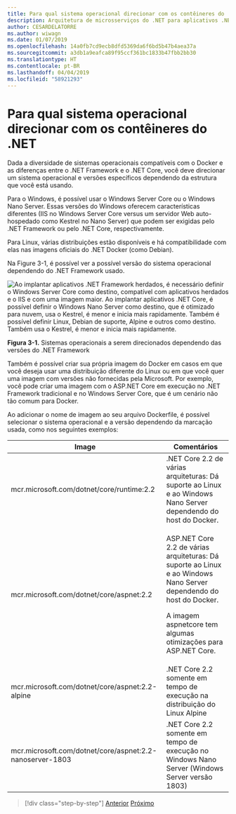 ```yaml
---
title: Para qual sistema operacional direcionar com os contêineres do .NET
description: Arquitetura de microsserviços do .NET para aplicativos .NET em contêineres | Para qual sistema operacional direcionar com os contêineres do .NET
author: CESARDELATORRE
ms.author: wiwagn
ms.date: 01/07/2019
ms.openlocfilehash: 14a0fb7cd9ecb8dfd5369da6f6bd5b47b4aea37a
ms.sourcegitcommit: a3db1a9eafca89f95ccf361bc1833b47fbb2bb30
ms.translationtype: HT
ms.contentlocale: pt-BR
ms.lasthandoff: 04/04/2019
ms.locfileid: "58921293"
---
```

# <a name="what-os-to-target-with-net-containers"></a>Para qual sistema operacional direcionar com os contêineres do .NET

Dada a diversidade de sistemas operacionais compatíveis com o Docker e as diferenças entre o .NET Framework e o .NET Core, você deve direcionar um sistema operacional e versões específicos dependendo da estrutura que você está usando.

Para o Windows, é possível usar o Windows Server Core ou o Windows Nano Server. Essas versões do Windows oferecem características diferentes (IIS no Windows Server Core versus um servidor Web auto-hospedado como Kestrel no Nano Server) que podem ser exigidas pelo .NET Framework ou pelo .NET Core, respectivamente.

Para Linux, várias distribuições estão disponíveis e há compatibilidade com elas nas imagens oficiais do .NET Docker (como Debian).

Na Figure 3-1, é possível ver a possível versão do sistema operacional dependendo do .NET Framework usado.

![Ao implantar aplicativos .NET Framework herdados, é necessário definir o Windows Server Core como destino, compatível com aplicativos herdados e o IIS e com uma imagem maior. Ao implantar aplicativos .NET Core, é possível definir o Windows Nano Server como destino, que é otimizado para nuvem, usa o Kestrel, é menor e inicia mais rapidamente. Também é possível definir Linux, Debian de suporte, Alpine e outros como destino. Também usa o Kestrel, é menor e inicia mais rapidamente.](./media/image1.png)

**Figura 3-1.** Sistemas operacionais a serem direcionados dependendo das versões do .NET Framework

Também é possível criar sua própria imagem do Docker em casos em que você deseja usar uma distribuição diferente do Linux ou em que você quer uma imagem com versões não fornecidas pela Microsoft. Por exemplo, você pode criar uma imagem com o ASP.NET Core em execução no .NET Framework tradicional e no Windows Server Core, que é um cenário não tão comum para Docker.

Ao adicionar o nome de imagem ao seu arquivo Dockerfile, é possível selecionar o sistema operacional e a versão dependendo da marcação usada, como nos seguintes exemplos:

<table>
<thead>
<tr class="header">
<th>Image</th>
<th>Comentários</th>
</tr>
</thead>
<tbody>
<tr>
<td>mcr.microsoft.com/dotnet/core/runtime:2.2</td>
<td>.NET Core 2.2 de várias arquiteturas: Dá suporte ao Linux e ao Windows Nano Server dependendo do host do Docker.</td>
</tr>
<tr class="odd">
<td>mcr.microsoft.com/dotnet/core/aspnet:2.2</td>
<td><p>ASP.NET Core 2.2 de várias arquiteturas: Dá suporte ao Linux e ao Windows Nano Server dependendo do host do Docker.</p>
<p>A imagem aspnetcore tem algumas otimizações para ASP.NET Core.</p></td>
</tr>
<tr class="even">
<td>mcr.microsoft.com/dotnet/core/aspnet:2.2-alpine</td>
<td>.NET Core 2.2 somente em tempo de execução na distribuição do Linux Alpine</td>
</tr>
<tr class="odd">
<td>mcr.microsoft.com/dotnet/core/aspnet:2.2-nanoserver-1803</td>
<td>.NET Core 2.2 somente em tempo de execução no Windows Nano Server (Windows Server versão 1803)</td>
</tr>
</tbody>
</table>

> [!div class="step-by-step"]
> [Anterior](container-framework-choice-factors.md)
> [Próximo](official-net-docker-images.md)